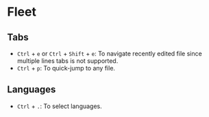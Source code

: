 # Fleet

## Tabs

* `Ctrl` + `e` or `Ctrl` + `Shift` + `e`: To navigate recently edited file since multiple lines tabs is not supported.
* `Ctrl` + `p`: To quick-jump to any file.

## Languages

- `Ctrl` + `.`: To select languages.
